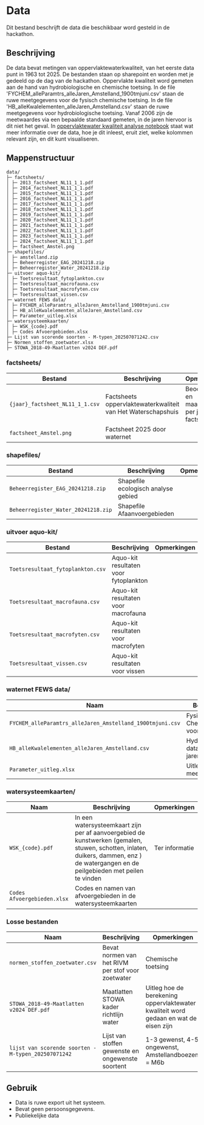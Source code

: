# Data 
Dit bestand beschrijft de data die beschikbaar word gesteld in de hackathon.

## Beschrijving

De data bevat metingen van oppervlaktewaterkwaliteit, van het eerste data punt in 1963 tot 2025. De bestanden staan op sharepoint en worden met je gedeeld op de dag van de hackathon. Oppervlakte kwaliteit word gemeten aan de hand van hydrobiologische en chemische toetsing. In de file 'FYCHEM_alleParamtrs_alleJaren_Amstelland_1900tmjuni.csv' staan de ruwe meetgegevens voor de fysisch chemische toetsing. In de file 'HB_alleKwalelementen_alleJaren_Amstelland.csv' staan de ruwe meetgegevens voor hydrobiologische toetsing. Vanaf 2006 zijn de meetwaardes via een bepaalde standaard gemeten, in de jaren hiervoor is dit niet het geval. In [oppervlaktewater kwaliteit analyse notebook](./notebooks/oppervlaktewater_kwaliteit_analyse.ipynb) staat wat meer informatie over de data, hoe je dit inleest, eruit ziet, welke kolommen relevant zijn, en dit kunt visualiseren.

## Mappenstructuur

```plaintext
data/
├─ factsheets/
│ ├─ 2013_factsheet_NL11_1_1.pdf
│ ├─ 2014_factsheet_NL11_1_1.pdf
│ ├─ 2015_factsheet_NL11_1_1.pdf
│ ├─ 2016_factsheet_NL11_1_1.pdf
│ ├─ 2017_factsheet_NL11_1_1.pdf
│ ├─ 2018_factsheet_NL11_1_1.pdf
│ ├─ 2019_factsheet_NL11_1_1.pdf
│ ├─ 2020_factsheet_NL11_1_1.pdf
│ ├─ 2021_factsheet_NL11_1_1.pdf
│ ├─ 2022_factsheet_NL11_1_1.pdf
│ ├─ 2023_factsheet_NL11_1_1.pdf
│ ├─ 2024_factsheet_NL11_1_1.pdf
│ ├─ factsheet_Amstel.png
├─ shapefiles/
│ ├─ amstelland.zip
│ ├─ Beheerregister_EAG_20241218.zip
│ ├─ Beheerregister_Water_20241218.zip
├─ uitvoer aquo-kit/
│ ├─ Toetsresultaat_fytoplankton.csv
│ ├─ Toetsresultaat_macrofauna.csv
│ ├─ Toetsresultaat_macrofyten.csv
│ ├─ Toetsresultaat_vissen.csv
├─ waternet FEWS data/
│ ├─ FYCHEM_alleParamtrs_alleJaren_Amstelland_1900tmjuni.csv
│ ├─ HB_alleKwalelementen_alleJaren_Amstelland.csv
│ ├─ Parameter_uitleg.xlsx
├─ watersysteemkaarten/
│ ├─ WSK_{code}.pdf
│ ├─ Codes Afvoergebieden.xlsx
├─ Lijst van scorende soorten - M-typen_202507071242.csv
├─ Normen_stoffen_zoetwater.xlsx
├─ STOWA_2018-49-Maatlatten v2024 DEF.pdf
```

### factsheets/

| Bestand | Beschrijving | Opmerkingen |
|---------|---------------|--------------|
| `{jaar}_factsheet_NL11_1_1.csv` | Factsheets oppervlaktewaterkwaliteit van Het Waterschapshuis | Beoordeling en maatregelen per jaar in factsheets |
| `factsheet_Amstel.png` | Factsheet 2025 door waternet | |

### shapefiles/

| Bestand | Beschrijving | Opmerkingen |
|---------|---------------|--------------|
| `Beheerregister_EAG_20241218.zip` | Shapefile ecologisch analyse gebied |  |
| `Beheerregister_Water_20241218.zip` | Shapefile Afaanvoergebieden | |

### uitvoer aquo-kit/

| Bestand | Beschrijving | Opmerkingen |
|---------|---------------|--------------|
| `Toetsresultaat_fytoplankton.csv` | Aquo-kit resultaten voor fytoplankton |  |
| `Toetsresultaat_macrofauna.csv` | Aquo-kit resultaten voor macrofauna | |
| `Toetsresultaat_macrofyten.csv` | Aquo-kit resultaten voor macrofyten | |
| `Toetsresultaat_vissen.csv` | Aquo-kit resultaten voor vissen | |

### waternet FEWS data/

| Naam | Beschrijving | Opmerkingen |
|------|---------------|--------------|
| `FYCHEM_alleParamtrs_alleJaren_Amstelland_1900tmjuni.csv` | Fysische Chemische data voor alle jaren | Meetwaardes |
| `HB_alleKwalelementen_alleJaren_Amstelland.csv` | Hydrobiologische data voor alle jaren | Meetwaardes |
| `Parameter_uitleg.xlsx` | Uitleg parameter meetwaardes | |

### watersysteemkaarten/ 

| Naam | Beschrijving | Opmerkingen |
|------|---------------|--------------|
| `WSK_{code}.pdf` | In een watersysteemkaart zijn per af aanvoergebied de kunstwerken (gemalen, stuwen, schotten, inlaten, duikers, dammen, enz ) de watergangen en de peilgebieden met peilen te vinden | Ter informatie |
| `Codes Afvoergebieden.xlsx` | Codes en namen van afvoergebieden in de watersysteemkaarten |  |

### Losse bestanden
| Naam | Beschrijving | Opmerkingen |
|------|---------------|--------------|
| `normen_stoffen_zoetwater.csv` | Bevat normen van het RIVM per stof voor zoetwater | Chemische toetsing |
| `STOWA_2018-49-Maatlatten v2024 DEF.pdf` | Maatlatten STOWA kader richtlijn water| Uitleg hoe de berekening oppervlaktewater kwaliteit word gedaan en wat de eisen zijn |
| `lijst van scorende soorten - M-typen_202507071242` | Lijst van stoffen gewenste en ongewenste soortent | 1-3 gewenst, 4-5 ongewenst, Amstellandboezem = M6b |

## Gebruik

- Data is ruwe export uit het systeem.
- Bevat geen persoonsgegevens.
- Publiekelijke data
